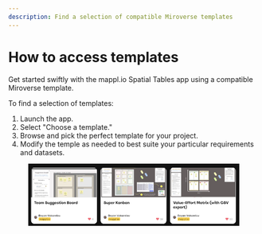 ```yaml
---
description: Find a selection of compatible Miroverse templates
---
```


# How to access templates



Get started swiftly with the mappl.io Spatial Tables app using a compatible Miroverse template.

To find  a selection of templates:

1. Launch the app.
2. Select "Choose a template."
3. Browse and pick the perfect template for your project.
4. Modify the temple as needed to best suite your particular requirements and datasets.

<figure><img src="../.gitbook/assets/GettingStarted_miroverse_01.png" alt=""><figcaption></figcaption></figure>
